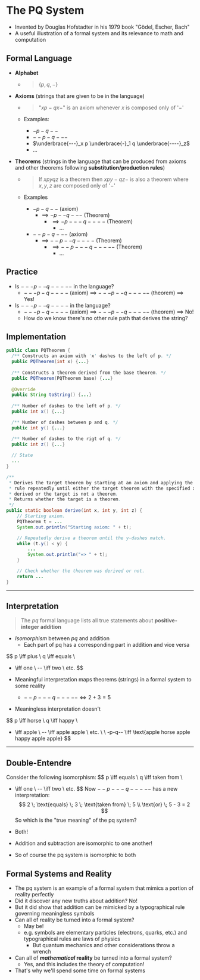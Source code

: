 # The PQ System

- Invented by Douglas Hofstadter in his 1979 book "Gödel, Escher, Bach"
- A useful illustration of a formal system and its relevance to math and computation

## Formal Language

- **Alphabet**

  - >  $\{p, q, -\}$

- **Axioms** (strings that are given to be in the language)

  - >  "$xp-qx-$" is an axiom whenever $x$ is composed only of '$-$'

  - Examples:

    - $-p-q--$
    - $--p-q---$
    - $\underbrace{---}_x p \underbrace{-}_1 q \underbrace{----}_z$
    - ...

- **Theorems** (strings in the language that can be produced from axioms and other theorems following **substitution/production rules**)

  - >  If $xpyqz$ is a theorem then $xpy-qz-$ is also a theorem where $x, y, z$ are composed only of '$-$'

  - Examples

    - $-p-q--$ (axiom) 
      - $\implies$ $-p--q---$ (Theorem)
        - $\implies -p---q----$ (Theorem)
          - ...
    - $--p-q---$ (axiom) 
      - $\implies$ $--p--q----$ (Theorem)
        - $\implies --p---q-----$ (Theorem)
          - ...

## Practice

- Is $---p--q-----$ in the language?
  - $---p-q----$ (axiom) $\implies$ $---p--q-----$ (theorem) $\implies$ Yes!
- Is $---p--q----$ in the language?
  - $---p-q----$ (axiom) $\implies$ $---p--q-----$ (theorem) $\implies$ No!
  - How do we know there's no other rule path that derives the string?

## Implementation

  ```java
  public class PQTheorem {
    /** Constructs an axiom with 'x' dashes to the left of p. */
    public PQTheorem(int x) {...}
    
    /** Constructs a theorem derived from the base theorem. */
    public PQTheorem(PQTheorem base) {...}
    
    @Override
    public String toString() {...}
    
    /** Number of dashes to the left of p. */
    public int x() {...}

    /** Number of dashes between p and q. */
    public int y() {...}

    /** Number of dashes to the rigt of q. */
    public int z() {...}
    
    // State
    ...
  }
  ```

```java
/**
 * Derives the target theorem by starting at an axiom and applying the theorem
 * rule repeatedly until either the target theorem with the specified x, y, z is
 * derived or the target is not a theorem.
 * Returns whether the target is a theorem.
 */
public static boolean derive(int x, int y, int z) {
    // Starting axiom.
    PQTheorem t = ...
    System.out.println("Starting axiom: " + t);

    // Repeatedly derive a theorem until the y-dashes match.
    while (t.y() < y) {
        ...
        System.out.println("=> " + t);
    }

    // Check whether the theorem was derived or not.
    return ...
}
```

---

## Interpretation

>  The $pq$ formal language lists all true statements about **positive-integer addition**

- *Isomorphism* between $pq$ and addition
  - Each part of pq has a corresponding part in addition and vice versa

$$
p \iff plus \\
q \iff equals \\
- \iff one \\
-- \iff two \\
etc.
$$

- Meaningful interpretation maps theorems (strings) in a formal system to some reality
  - $--p---q----- \iff 2 + 3 = 5$
- Meaningless interpretation doesn't

$$
p \iff horse \\
q \iff happy \\
- \iff apple \\
-- \iff apple apple \\
etc.
\\
\\
-p-q-- \iff \text{apple horse apple happy apple apple}
$$

---

## Double-Entendre

Consider the following isomorphism:
$$
p \iff equals \\
q \iff taken from \\
- \iff one \\
-- \iff two \\
etc.
$$
Now $--p---q-----$ has a new interpretation:
$$
2 \; \text{equals} \; 3 \; \text{taken from} \; 5 \\
\text{or} \; 5 - 3 = 2
$$
So which is the "true meaning" of the pq system?

- Both!
- Addition and subtraction are isomorphic to one another!
- So of course the pq system is isomorphic to both

## Formal Systems and Reality

- The pq system is an example of a formal system that mimics a portion of reality perfectly
- Did it discover any new truths about addition? No!
- But it did show that addition can be mimicked by a typographical rule governing meaningless symbols
- Can all of reality be turned into a formal system?
  - May be!
  - e.g. symbols are elementary particles (electrons, quarks, etc.) and typographical rules are laws of physics
    - But quantum mechanics and other considerations throw a wrench
- Can all of ***mathematical* reality** be turned into a formal system?
  - Yes, and this includes the theory of computation!
- That's why we'll spend some time on formal systems
